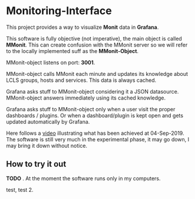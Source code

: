 # Monitoring-Interface

This project provides a way to visualize <b>Monit</b> data in <b>Grafana</b>. 

This software is fully objective (not imperative), the main object is called <b>MMonit</b>. This can create confusion with the MMonit server so we will refer to the locally implemented suff as the <b>MMonit-Object</b>. 

MMonit-object listens on port: <b>3001</b>. 

MMonit-object calls MMonit each minute and updates its knowledge about LCLS groups, hosts and services. This data is always cached. 

Grafana asks stuff to MMonit-object considering it a JSON datasource. MMonit-object answers immediately using its cached knowledge. 

Grafana asks stuff to MMonit-object only when a user visit the proper dashboards / plugins. Or when a dashboard/plugin is kept open and gets updated automatically by Grafana.

Here follows a [video](https://www.youtube.com/watch?v=CA1ShjhlXCw) illustrating what has been achieved at 04-Sep-2019. The software is still very much in the experimental phase, it may go down, I may bring it down without notice. 

## How to try it out 

<b>TODO</b> . At the moment the software runs only in my computers. 

test, test 2.






